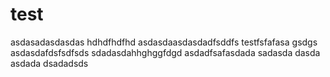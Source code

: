 # test
asdasadasdasdas
hdhdfhdfhd
asdasdaasdasdadfsddfs
testfsfafasa
gsdgs
asdasdafdsfsdfsds
sdadasdahhghggfdgd
asdadfsafasdada
sadasda
dasda
asdada
dsadadsds

